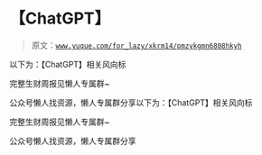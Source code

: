 # 【ChatGPT】

> 原文：[`www.yuque.com/for_lazy/xkrm14/pmzykgmn6808hkyh`](https://www.yuque.com/for_lazy/xkrm14/pmzykgmn6808hkyh)



以下为：【ChatGPT】相关风向标



完整生财周报见懒人专属群~



公众号懒人找资源，懒人专属群分享以下为：【ChatGPT】相关风向标



完整生财周报见懒人专属群~



公众号懒人找资源，懒人专属群分享

